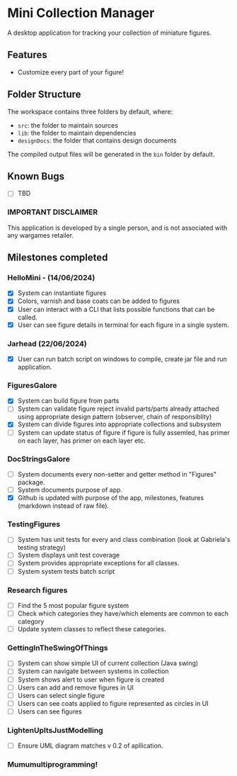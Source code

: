 # Mini Collection Manager
A desktop application for tracking your collection of miniature figures.

## Features
- Customize every part of your figure!

## Folder Structure
The workspace contains three folders by default, where:

- `src`: the folder to maintain sources
- `lib`: the folder to maintain dependencies
- `designDocs`: the folder that contains design documents

The compiled output files will be generated in the `bin` folder by default.

## Known Bugs
- [ ] TBD

### IMPORTANT DISCLAIMER
This application is developed by a single person, and is not associated with any wargames retailer. 

## Milestones completed
### HelloMini - (14/06/2024)
- [x]  System can instantiate figures
- [x]  Colors, varnish and base coats can be added to figures
- [x]  User can interact with a CLI that lists possible functions that can be called.
- [x]  User can see figure details in terminal for each figure in a single system.
### Jarhead (22/06/2024)
- [x] User can run batch script on windows to compile, create jar file and run application.
### FiguresGalore
- [x] System can build figure from parts
- [ ] System can validate figure reject invalid parts/parts already attached using appropriate design pattern (observer, chain of responsiblity)
- [x] System can divide figures into appropriate collections and subsystem
- [ ] System can update status of figure if figure is fully assemled, has primer on each layer, has primer on each layer etc.
### DocStringsGalore 
- [ ] System documents every non-setter and getter method in "Figures" package. 
- [ ] System documents purpose of app. 
- [x] Github is updated with purpose of the app, milestones, features (markdown instead of raw file).
### TestingFigures 
- [ ] System has unit tests for every and class combination (look at Gabriela's testing strategy)
- [ ] System displays unit test coverage
- [ ] System provides appropriate exceptions for all classes. 
- [ ] System system tests batch script
### Research figures
- [ ] Find the 5 most popular figure system 
- [ ] Check which categories they have/which elements are common to each category
- [ ] Update system classes to reflect these categories. 
### GettingInTheSwingOfThings  
- [ ] System can show simple UI of current collection (Java swing)
- [ ] System can navigate between systems in collection 
- [ ] System shows alert to user when figure is created
- [ ] Users can add and remove figures in UI 
- [ ] Users can select single figure 
- [ ] Users can see coats applied to figure represented as circles in UI
- [ ] Users can see figures 
### LightenUpItsJustModelling  
- [ ] Ensure UML diagram matches v 0.2 of apllication. 
### Mumumultiprogramming! 

